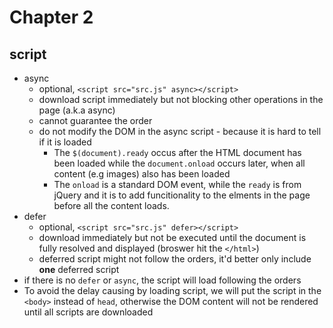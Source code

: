 # Chapter 2

## script

- async
  - optional, `<script src="src.js" async></script>`
  - download script immediately but not blocking other operations in the page (a.k.a async)
  - cannot guarantee the order
  - do not modify the DOM in the async script - because it is hard to tell if it is loaded
    - The `$(document).ready` occus after the HTML document has been loaded while the `document.onload` occurs later, when all content (e.g images) also has been loaded
    - The `onload` is a standard DOM event, while the `ready` is from jQuery and it is to add funcitionality to the elments in the page before all the content loads.
- defer
  - optional, `<script src="src.js" defer></script>`
  - download immediately but not be executed until the document is fully resolved and displayed (broswer hit the `</html>`)
  - deferred script might not follow the orders, it'd better only include **one** deferred script
- if there is no `defer` or `async`, the script will load following the orders
- To avoid the delay causing by loading script, we will put the script in the `<body>` instead of `head`, otherwise the DOM content will not be rendered until all scripts are downloaded